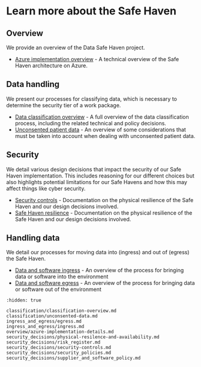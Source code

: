 # Learn more about the Safe Haven

## Overview

We provide an overview of the Data Safe Haven project.

+ [Azure implementation overview](overview/azure-implementation-details.md) - A technical overview of the Safe Haven architecture on Azure.

## Data handling

We present our processes for classifying data, which is necessary to determine the security tier of a work package.

+ [Data classification overview](classification/classification-overview.md) - A full overview of the data classification process, including the related technical and policy decisions.
+ [Unconsented patient data](classification/unconsented-data.md) - An overview of some considerations that must be taken into account when dealing with unconsented patient data.

## Security

We detail various design decisions that impact the security of our Safe Haven implementation. This includes reasoning for our different choices but also highlights potential limitations for our Safe Havens and how this may affect things like cyber security.

+ [Security controls](security_decisions/security-controls.md) - Documentation on the physical resilience of the Safe Haven and our design decisions involved.
+ [Safe Haven resilience](security_decisions/physical-resilence-and-availability.md) - Documentation on the physical resilience of the Safe Haven and our design decisions involved.

## Handling data

We detail our processes for moving data into (ingress) and out of (egress) the Safe Haven.

+ [Data and software ingress](ingress_and_egress/ingress.md) - An overview of the process for bringing data or software into the environment
+ [Data and software egress](ingress_and_egress/egress.md) - An overview of the process for bringing data or software out of the environment

```{toctree}
:hidden: true

classification/classification-overview.md
classification/unconsented-data.md
ingress_and_egress/egress.md
ingress_and_egress/ingress.md
overview/azure-implementation-details.md
security_decisions/physical-resilence-and-availability.md
security_decisions/risk_register.md
security_decisions/security-controls.md
security_decisions/security_policies.md
security_decisions/supplier_and_software_policy.md
```